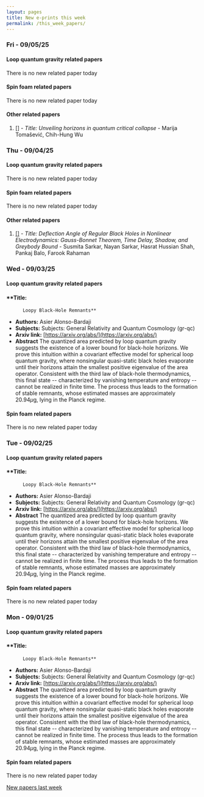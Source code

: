 ```yaml
---
layout: pages
title: New e-prints this week
permalink: /this_week_papers/
---
```




### Fri - 09/05/25

#### Loop quantum gravity related papers

There is no new related paper today 

#### Spin foam related papers

There is no new related paper today 



#### Other related papers

1. [[]](https://arxiv.org/abs/) - *Title:
          Unveiling horizons in quantum critical collapse* - Marija Tomašević, Chih-Hung Wu



### Thu - 09/04/25

#### Loop quantum gravity related papers

There is no new related paper today 

#### Spin foam related papers

There is no new related paper today 



#### Other related papers

1. [[]](https://arxiv.org/abs/) - *Title:
          Deflection Angle of Regular Black Holes in Nonlinear Electrodynamics: Gauss-Bonnet Theorem, Time Delay, Shadow, and Greybody Bound* - Susmita Sarkar, Nayan Sarkar, Hasrat Hussian Shah, Pankaj Balo, Farook Rahaman



### Wed - 09/03/25

#### Loop quantum gravity related papers

#### **Title:
          Loopy Black-Hole Remnants**
 - **Authors:** Asier Alonso-Bardaji
 - **Subjects:** Subjects:
General Relativity and Quantum Cosmology (gr-qc)
 - **Arxiv link:** [https://arxiv.org/abs/](https://arxiv.org/abs/)
 - **Abstract**
 The quantized area predicted by loop quantum gravity suggests the existence of a lower bound for black-hole horizons. We prove this intuition within a covariant effective model for spherical loop quantum gravity, where nonsingular quasi-static black holes evaporate until their horizons attain the smallest positive eigenvalue of the area operator. Consistent with the third law of black-hole thermodynamics, this final state -- characterized by vanishing temperature and entropy -- cannot be realized in finite time. The process thus leads to the formation of stable remnants, whose estimated masses are approximately 20.94$\mu$g, lying in the Planck regime. 

#### Spin foam related papers

There is no new related paper today 

### Tue - 09/02/25

#### Loop quantum gravity related papers

#### **Title:
          Loopy Black-Hole Remnants**
 - **Authors:** Asier Alonso-Bardaji
 - **Subjects:** Subjects:
General Relativity and Quantum Cosmology (gr-qc)
 - **Arxiv link:** [https://arxiv.org/abs/](https://arxiv.org/abs/)
 - **Abstract**
 The quantized area predicted by loop quantum gravity suggests the existence of a lower bound for black-hole horizons. We prove this intuition within a covariant effective model for spherical loop quantum gravity, where nonsingular quasi-static black holes evaporate until their horizons attain the smallest positive eigenvalue of the area operator. Consistent with the third law of black-hole thermodynamics, this final state -- characterized by vanishing temperature and entropy -- cannot be realized in finite time. The process thus leads to the formation of stable remnants, whose estimated masses are approximately 20.94$\mu$g, lying in the Planck regime. 

#### Spin foam related papers

There is no new related paper today 

### Mon - 09/01/25

#### Loop quantum gravity related papers

#### **Title:
          Loopy Black-Hole Remnants**
 - **Authors:** Asier Alonso-Bardaji
 - **Subjects:** Subjects:
General Relativity and Quantum Cosmology (gr-qc)
 - **Arxiv link:** [https://arxiv.org/abs/](https://arxiv.org/abs/)
 - **Abstract**
 The quantized area predicted by loop quantum gravity suggests the existence of a lower bound for black-hole horizons. We prove this intuition within a covariant effective model for spherical loop quantum gravity, where nonsingular quasi-static black holes evaporate until their horizons attain the smallest positive eigenvalue of the area operator. Consistent with the third law of black-hole thermodynamics, this final state -- characterized by vanishing temperature and entropy -- cannot be realized in finite time. The process thus leads to the formation of stable remnants, whose estimated masses are approximately 20.94$\mu$g, lying in the Planck regime. 

#### Spin foam related papers

There is no new related paper today 




[New papers last week]({{site.url}}/archived/weekly/pre-prints/2025/09/01/archived_weekly_papers.html)